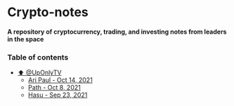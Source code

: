 # Crypto-notes
**A repository of cryptocurrency, trading, and investing notes from leaders in the space**

### Table of contents <a id="Table-of-contents"></a>

* [⬆️ @UpOnlyTV](./UpOnlyTV)
  * [Ari Paul - Oct 14, 2021](./UpOnlyTV/Ari_Paul_10_14_2021.md) 
  * [Path - Oct 8, 2021](./UpOnlyTV/Path_10_08_2021.md) 
  * [Hasu - Sep 23, 2021](./UpOnlyTV/Hasu_09_23_2021.md)
